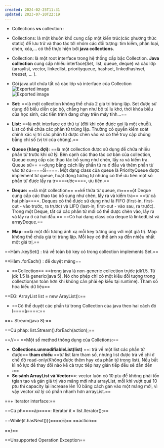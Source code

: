 ```yaml
---
created: 2024-02-25T11:31
updated: 2023-07-20T22:19
---
```

- Collections **vs** collection :

+ Collections: là một khuôn khổ cung cấp một kiến trúc(các phương thức static) để lưu trữ và thao tác tới nhóm các đối tượng: tím kiếm, phân loại, chèn, xóa,… có thể thực hiện bởi **java collections**.

+ Collection: là một root interface trong hệ thống cấp bậc Collection. **Java collection** cung cấp nhiều interface(Set, list, queue, deque) và các lớp (arraylist, vector, linkedlist, priorityqueue, hashset, linkedhashset, treeset, … ).

  
- Gói java.util chứa tất cả các lớp và interface của Collection
![Exported image](Exported%20image%2020240225113123-0.png)  
![Exported image](Exported%20image%2020240225113123-1.png)

  
- **Set:** ==là một collection không thể chứa 2 giá trị trùng lặp. Set được sử dụng để biểu diễn các bộ, chẳng hạn như bộ tú lu khơ, thời khóa biểu của học sinh, các tiến trình đang chạy trên máy tính…==
  
- **List:** ==là một interface có thứ tự (đôi khi còn được gọi là một chuỗi). List có thể chứa các phần tử trùng lặp. Thường có quyền kiểm soát chính xác vị trí các phần tử được chèn vào và có thể truy cập chúng bằng chỉ số (vị trí của chúng).==
  
- **Queue (hàng đợi):** ==là một collection được sử dụng để chứa nhiều phần tử trước khi xử lý. Bên cạnh các thao tác cơ bản của collection, Queue cung cấp các thao tác bổ sung như chèn, lấy ra và kiểm tra. Queue sử== ==dụng bằng cách lấy phần tử ra ở đầu và thêm phần từ vào từ cu====ối====. Một dạng class của queue là PriorityQueue được implement từ queue, hoạt động tương tự nhưng có thể ưu tiên một số phần tử được lấy ra tr====ước====, ưu tiên.==
  
- **Deque:** ==là một collection== ==kế thừa từ queue, m====ột Deque cung cấp các thao tác bổ sung như chèn, lấy ra và kiểm tra== ==từ cả hai phía====. Deques có thể được sử dụng như là FIFO (first-in, first-out - vào trước, ra trước) và LIFO (last-in, first-out - vào sau, ra trước). Trong một Deque, tất cả các phần tử mới có thể được chèn vào, lấy ra và lấy ra ở cả hai đầu.== ==Có hai dạng class của deque là linkedList và arrayDeque.==
  
- **Map:** ==là một đối tượng ánh xạ mỗi key tương úng với một giá trị. Map không thể chứa giá trị trùng lặp. Mỗi key có thể ánh xạ đến nhiều nhất một giá trị.==

  
  
  

==Hàm .keySet() : trả về toàn bộ key có trong collection implements Set.==

==Hàm .forEach() : để duyệt mảng==

  
  
  
  
  

- ==Collection== ==trong java là non-generic collection trước jdk1.5. Từ jdk 1.5 là generic(java 5). Nó cho phép chỉ có một kiểu đối tượng trong collection(an toàn hơn khi không cần phải ép kiểu tại runtime). Tham số hóa kiểu dữ liệu==

==EG: ArrayList<String> list = new ArayList<String>():==

  
- ==Có thể duyệt các phần tử trong Collection của java theo hai cách đó l====à====:==

==+ Stream(java 8):==

==Cú pháp: list.Stream().forEach(action);==

  
  

==//== ==Một số method thông dụng của Colletions:==

- **Collections.unmodifiableList(list)** ==: trả về một list các phần tử được== **tham chiếu** ==từ list làm tham số, nhưng list được trả về chỉ ở chế độ read-only(Không được thêm hay xóa phần tử trong list). Nếu bất kì nỗ lực để thay đổi nào kể cả trực tiếp hay gián tiếp đều sẽ dẫn đến :==
- **So sánh ArrayList và Vector**==: vector luôn có 10 ptu để không phải tốn tgian tạo và gán giá trị vào mảng mới như arrayList, mỗi khi vượt quá 10 ptu thì capacity lại increase lên 10 bằng cách gán vào một mảng mới, vì vậy vector xử lý có phần nhanh hơn arrayList.==

  

==+ Iterator interface:==

==Cú ph====áp====: Iterator it = list.Iterator();==

==While(it.hasNext()){====￼== ==action==

==}==

  
  

==Unsupported Operation Exception==